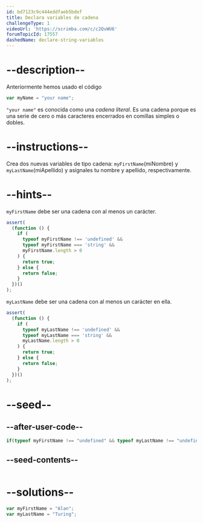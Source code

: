 ```yaml
---
id: bd7123c9c444eddfaeb5bdef
title: Declara variables de cadena
challengeType: 1
videoUrl: 'https://scrimba.com/c/c2QvWU6'
forumTopicId: 17557
dashedName: declare-string-variables
---
```


# --description--

Anteriormente hemos usado el código

```js
var myName = "your name";
```

`"your name"` es conocida como una <dfn>cadena</dfn> <dfn>literal</dfn>. Es una cadena porque es una serie de cero o más caracteres encerrados en comillas simples o dobles.

# --instructions--

Crea dos nuevas variables de tipo cadena: `myFirstName`(miNombre) y `myLastName`(miApellido) y asígnales tu nombre y apellido, respectivamente.

# --hints--

`myFirstName` debe ser una cadena con al menos un carácter.

```js
assert(
  (function () {
    if (
      typeof myFirstName !== 'undefined' &&
      typeof myFirstName === 'string' &&
      myFirstName.length > 0
    ) {
      return true;
    } else {
      return false;
    }
  })()
);
```

`myLastName` debe ser una cadena con al menos un carácter en ella.

```js
assert(
  (function () {
    if (
      typeof myLastName !== 'undefined' &&
      typeof myLastName === 'string' &&
      myLastName.length > 0
    ) {
      return true;
    } else {
      return false;
    }
  })()
);
```

# --seed--

## --after-user-code--

```js
if(typeof myFirstName !== "undefined" && typeof myLastName !== "undefined"){(function(){return myFirstName + ', ' + myLastName;})();}
```

## --seed-contents--

```js

```

# --solutions--

```js
var myFirstName = "Alan";
var myLastName = "Turing";
```
